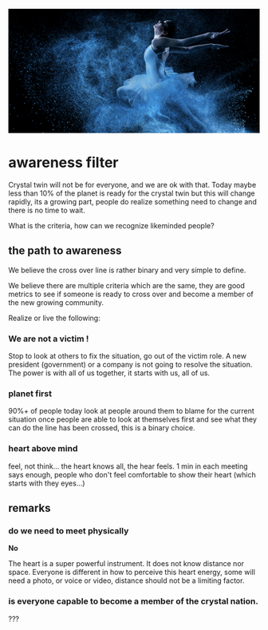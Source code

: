 ![](./img/dance.png)

# awareness filter

Crystal twin will not be for everyone, and we are ok with that. Today maybe less than 10% of the planet is ready for the crystal twin but this will change rapidly, its a growing part, people do realize something need to change and there is no time to wait.

What is the criteria, how can we recognize likeminded people?

## the path to awareness

We believe the cross over line is rather binary and very simple to define.

We believe there are multiple criteria which are the same, they are good metrics to see if someone is ready to cross over and become a member of the new growing community.

Realize or live the following:

### We are not a victim !

Stop to look at others to fix the situation, go out of the victim role.
A new president (government) or a company is not going to resolve the situation.
The power is with all of us together, it starts with us, all of us.

### planet first

90%+ of people today look at people around them to blame for the current situation once people are able to look at themselves first and see what they can do the line has been crossed, this is a binary choice. 

###  heart above mind

feel, not think...
the heart knows all, the hear feels.
1 min in each meeting says enough, people who don't feel comfortable to show their heart (which starts with they eyes...)

## remarks

### do we need to meet physically

**No**

The heart is a super powerful instrument. It does not know distance nor space.
Everyone is different in how to perceive this heart energy, some will need a photo, or voice or video, distance should not be a limiting factor.

### is everyone capable to become a member of the crystal nation.

??? 

